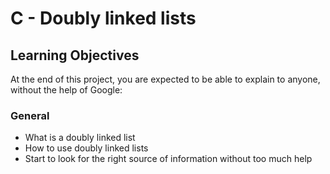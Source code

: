 # C - Doubly linked lists

## Learning Objectives

At the end of this project, you are expected to be able to explain to anyone, without the help of Google:

### General

- What is a doubly linked list
- How to use doubly linked lists
- Start to look for the right source of information without too much help

